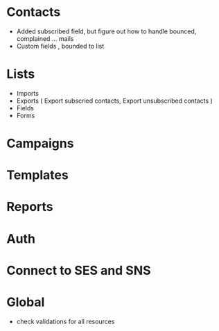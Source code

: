 
# Contacts
- Added subscribed field, but figure out how to handle bounced, complained ... mails 
- Custom fields , bounded to list

# Lists
- Imports
- Exports ( Export subscried contacts, Export unsubscribed contacts )
- Fields
- Forms

# Campaigns

# Templates

# Reports

# Auth

# Connect to SES and SNS

# Global
- check validations for all resources
